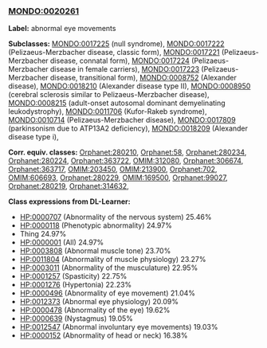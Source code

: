 
### [MONDO:0020261](http://purl.obolibrary.org/obo/MONDO_0020261)
**Label:** abnormal eye movements

**Subclasses:** [MONDO:0017225](http://purl.obolibrary.org/obo/MONDO_0017225) (null syndrome), [MONDO:0017222](http://purl.obolibrary.org/obo/MONDO_0017222) (Pelizaeus-Merzbacher disease, classic form), [MONDO:0017221](http://purl.obolibrary.org/obo/MONDO_0017221) (Pelizaeus-Merzbacher disease, connatal form), [MONDO:0017224](http://purl.obolibrary.org/obo/MONDO_0017224) (Pelizaeus-Merzbacher disease in female carriers), [MONDO:0017223](http://purl.obolibrary.org/obo/MONDO_0017223) (Pelizaeus-Merzbacher disease, transitional form), [MONDO:0008752](http://purl.obolibrary.org/obo/MONDO_0008752) (Alexander disease), [MONDO:0018210](http://purl.obolibrary.org/obo/MONDO_0018210) (Alexander disease type II), [MONDO:0008950](http://purl.obolibrary.org/obo/MONDO_0008950) (cerebral sclerosis similar to Pelizaeus-Merzbacher disease), [MONDO:0008215](http://purl.obolibrary.org/obo/MONDO_0008215) (adult-onset autosomal dominant demyelinating leukodystrophy), [MONDO:0011706](http://purl.obolibrary.org/obo/MONDO_0011706) (Kufor-Rakeb syndrome), [MONDO:0010714](http://purl.obolibrary.org/obo/MONDO_0010714) (Pelizaeus-Merzbacher disease), [MONDO:0017809](http://purl.obolibrary.org/obo/MONDO_0017809) (parkinsonism due to ATP13A2 deficiency), [MONDO:0018209](http://purl.obolibrary.org/obo/MONDO_0018209) (Alexander disease type i), 

**Corr. equiv. classes:** [Orphanet:280210](http://www.orpha.net/ORDO/Orphanet_280210), [Orphanet:58](http://www.orpha.net/ORDO/Orphanet_58), [Orphanet:280234](http://www.orpha.net/ORDO/Orphanet_280234), [Orphanet:280224](http://www.orpha.net/ORDO/Orphanet_280224), [Orphanet:363722](http://www.orpha.net/ORDO/Orphanet_363722), [OMIM:312080](http://purl.obolibrary.org/obo/OMIM_312080), [Orphanet:306674](http://www.orpha.net/ORDO/Orphanet_306674), [Orphanet:363717](http://www.orpha.net/ORDO/Orphanet_363717), [OMIM:203450](http://purl.obolibrary.org/obo/OMIM_203450), [OMIM:213900](http://purl.obolibrary.org/obo/OMIM_213900), [Orphanet:702](http://www.orpha.net/ORDO/Orphanet_702), [OMIM:606693](http://purl.obolibrary.org/obo/OMIM_606693), [Orphanet:280229](http://www.orpha.net/ORDO/Orphanet_280229), [OMIM:169500](http://purl.obolibrary.org/obo/OMIM_169500), [Orphanet:99027](http://www.orpha.net/ORDO/Orphanet_99027), [Orphanet:280219](http://www.orpha.net/ORDO/Orphanet_280219), [Orphanet:314632](http://www.orpha.net/ORDO/Orphanet_314632), 

**Class expressions from DL-Learner:**

- [HP:0000707](http://purl.obolibrary.org/obo/HP_0000707) (Abnormality of the nervous system) 25.46%
- [HP:0000118](http://purl.obolibrary.org/obo/HP_0000118) (Phenotypic abnormality) 24.97%
- Thing 24.97%
- [HP:0000001](http://purl.obolibrary.org/obo/HP_0000001) (All) 24.97%
- [HP:0003808](http://purl.obolibrary.org/obo/HP_0003808) (Abnormal muscle tone) 23.70%
- [HP:0011804](http://purl.obolibrary.org/obo/HP_0011804) (Abnormality of muscle physiology) 23.27%
- [HP:0003011](http://purl.obolibrary.org/obo/HP_0003011) (Abnormality of the musculature) 22.95%
- [HP:0001257](http://purl.obolibrary.org/obo/HP_0001257) (Spasticity) 22.75%
- [HP:0001276](http://purl.obolibrary.org/obo/HP_0001276) (Hypertonia) 22.23%
- [HP:0000496](http://purl.obolibrary.org/obo/HP_0000496) (Abnormality of eye movement) 21.04%
- [HP:0012373](http://purl.obolibrary.org/obo/HP_0012373) (Abnormal eye physiology) 20.09%
- [HP:0000478](http://purl.obolibrary.org/obo/HP_0000478) (Abnormality of the eye) 19.62%
- [HP:0000639](http://purl.obolibrary.org/obo/HP_0000639) (Nystagmus) 19.05%
- [HP:0012547](http://purl.obolibrary.org/obo/HP_0012547) (Abnormal involuntary eye movements) 19.03%
- [HP:0000152](http://purl.obolibrary.org/obo/HP_0000152) (Abnormality of head or neck) 16.38%


